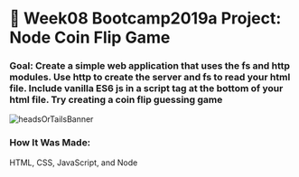 # 💸 Week08 Bootcamp2019a Project: Node Coin Flip Game

### Goal: Create a simple web application that uses the fs and http modules. Use http to create the server and fs to read your html file. Include vanilla ES6 js in a script tag at the bottom of your html file. Try creating a coin flip guessing game

![headsOrTailsBanner](https://user-images.githubusercontent.com/99233457/197902483-7db3a0c9-6ece-41b2-adba-4288d6dbe30e.png)

### How It Was Made: 
HTML, CSS, JavaScript, and Node


